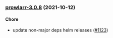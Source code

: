 
<a name="prowlarr-3.0.8"></a>
### [prowlarr-3.0.8](https://github.com/truecharts/apps/compare/prowlarr-3.0.7...prowlarr-3.0.8) (2021-10-12)

#### Chore

* update non-major deps helm releases ([#1123](https://github.com/truecharts/apps/issues/1123))
